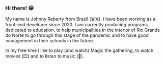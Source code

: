 ### Hi there! 😁

My name is Johnny Reberty from Brazil (🇧🇷). I have been working as a front-end developer since 2020. I am currently producing programs dedicated to education, to help municipalities in the interior of Rio Grande do Norte to go through this stage of the pandemic and to have good management in their schools in the future.

In my free time I like to play (and watch) Magic the gathering, to watch movies (🎞️) and to listen to music (🎵).
